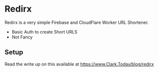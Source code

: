 # Redirx

Redirx is a very simple Firebase and CloudFlare Worker URL Shortener.

- Basic Auth to create Short URLS
- Not Fancy

## Setup

Read the write up on this available at https://www.Clark.Today/blog/redirx
